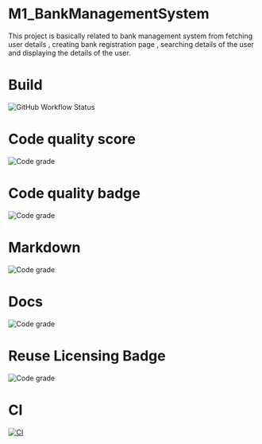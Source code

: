 # M1_BankManagementSystem
This project is basically related to bank management system from fetching user details , creating bank registration page , searching details of the user and displaying the details of the user. 

# Build
![GitHub Workflow Status](https://img.shields.io/github/workflow/status/dwyl/auth_plug/Elixir%20CI?label=build&style=flat-square)

# Code quality score
![Code grade](https://api.codiga.io/project/30945/score/svg)


# Code quality badge
![Code grade](https://api.codiga.io/project/30945/status/svg)


# Markdown
![Code grade](https://img.shields.io/badge/Made%20with-Markdown-1f425f.svg)

# Docs
![Code grade](https://readthedocs.org/projects/ansicolortags/badge/?version=latest)


# Reuse Licensing Badge
![Code grade](https://img.shields.io/reuse/compliance/github.com/fsfe/reuse-tool)

# CI
[![CI](https://github.com/sim-anku/M1_BankManagementSystem_utility/actions/workflows/main.yml/badge.svg)](https://github.com/sim-anku/M1_BankManagementSystem_utility/actions/workflows/main.yml)




